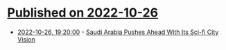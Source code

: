 # [Published on 2022-10-26](index.md)

* [2022-10-26, 19:20:00](https://news.slashdot.org/story/22/10/26/1737200/saudi-arabia-pushes-ahead-with-its-sci-fi-city-vision?utm_source=rss1.0mainlinkanon&utm_medium=feed) - [Saudi Arabia Pushes Ahead With Its Sci-fi City Vision](https://news.slashdot.org/story/22/10/26/1737200/saudi-arabia-pushes-ahead-with-its-sci-fi-city-vision?utm_source=rss1.0mainlinkanon&utm_medium=feed)
